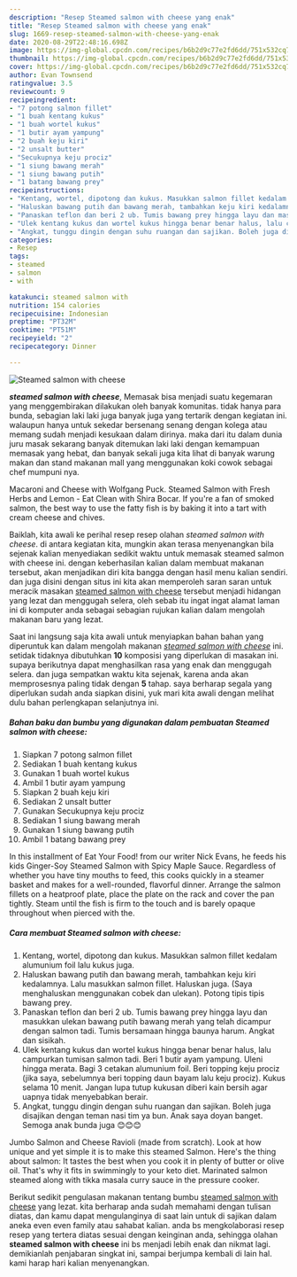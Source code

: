 ```yaml
---
description: "Resep Steamed salmon with cheese yang enak"
title: "Resep Steamed salmon with cheese yang enak"
slug: 1669-resep-steamed-salmon-with-cheese-yang-enak
date: 2020-08-29T22:48:16.698Z
image: https://img-global.cpcdn.com/recipes/b6b2d9c77e2fd6dd/751x532cq70/steamed-salmon-with-cheese-foto-resep-utama.jpg
thumbnail: https://img-global.cpcdn.com/recipes/b6b2d9c77e2fd6dd/751x532cq70/steamed-salmon-with-cheese-foto-resep-utama.jpg
cover: https://img-global.cpcdn.com/recipes/b6b2d9c77e2fd6dd/751x532cq70/steamed-salmon-with-cheese-foto-resep-utama.jpg
author: Evan Townsend
ratingvalue: 3.5
reviewcount: 9
recipeingredient:
- "7 potong salmon fillet"
- "1 buah kentang kukus"
- "1 buah wortel kukus"
- "1 butir ayam yampung"
- "2 buah keju kiri"
- "2 unsalt butter"
- "Secukupnya keju prociz"
- "1 siung bawang merah"
- "1 siung bawang putih"
- "1 batang bawang prey"
recipeinstructions:
- "Kentang, wortel, dipotong dan kukus. Masukkan salmon fillet kedalam alumunium foil lalu kukus juga."
- "Haluskan bawang putih dan bawang merah, tambahkan keju kiri kedalamnya. Lalu masukkan salmon fillet. Haluskan juga. (Saya menghaluskan menggunakan cobek dan ulekan). Potong tipis tipis bawang prey."
- "Panaskan teflon dan beri 2 ub. Tumis bawang prey hingga layu dan masukkan ulekan bawang putih bawang merah yang telah dicampur dengan salmon tadi. Tumis bersamaan hingga baunya harum. Angkat dan sisikah."
- "Ulek kentang kukus dan wortel kukus hingga benar benar halus, lalu campurkan tumisan salmon tadi. Beri 1 butir ayam yampung. Uleni hingga merata. Bagi 3 cetakan alumunium foil. Beri topping keju prociz (jika saya, sebelumnya beri topping daun bayam lalu keju prociz). Kukus selama 10 menit. Jangan lupa tutup kukusan diberi kain bersih agar uapnya tidak menyebabkan berair."
- "Angkat, tunggu dingin dengan suhu ruangan dan sajikan. Boleh juga disajikan dengan teman nasi tim ya bun. Anak saya doyan banget. Semoga anak bunda juga 😊😊😊"
categories:
- Resep
tags:
- steamed
- salmon
- with

katakunci: steamed salmon with 
nutrition: 154 calories
recipecuisine: Indonesian
preptime: "PT32M"
cooktime: "PT51M"
recipeyield: "2"
recipecategory: Dinner

---
```



![Steamed salmon with cheese](https://img-global.cpcdn.com/recipes/b6b2d9c77e2fd6dd/751x532cq70/steamed-salmon-with-cheese-foto-resep-utama.jpg)

<b><i>steamed salmon with cheese</i></b>, Memasak bisa menjadi suatu kegemaran yang menggembirakan dilakukan oleh banyak komunitas. tidak hanya para bunda, sebagian laki laki juga banyak juga yang tertarik dengan kegiatan ini. walaupun hanya untuk sekedar bersenang senang dengan kolega atau memang sudah menjadi kesukaan dalam dirinya. maka dari itu dalam dunia juru masak sekarang banyak ditemukan laki laki dengan kemampuan memasak yang hebat, dan banyak sekali juga kita lihat di banyak warung makan dan stand makanan mall yang menggunakan koki cowok sebagai chef mumpuni nya.

Macaroni and Cheese with Wolfgang Puck. Steamed Salmon with Fresh Herbs and Lemon - Eat Clean with Shira Bocar. If you&#39;re a fan of smoked salmon, the best way to use the fatty fish is by baking it into a tart with cream cheese and chives.

Baiklah, kita awali ke perihal resep resep olahan <i>steamed salmon with cheese</i>. di antara kegiatan kita, mungkin akan terasa menyenangkan bila sejenak kalian menyediakan sedikit waktu untuk memasak steamed salmon with cheese ini. dengan keberhasilan kalian dalam membuat makanan tersebut, akan menjadikan diri kita bangga dengan hasil menu kalian sendiri. dan juga disini dengan situs ini kita akan memperoleh saran saran untuk meracik masakan <u>steamed salmon with cheese</u> tersebut menjadi hidangan yang lezat dan menggugah selera, oleh sebab itu ingat ingat alamat laman ini di komputer anda sebagai sebagian rujukan kalian dalam mengolah makanan baru yang lezat.


Saat ini langsung saja kita awali untuk menyiapkan bahan bahan yang diperuntuk kan dalam mengolah makanan <u><i>steamed salmon with cheese</i></u> ini. setidak tidaknya dibutuhkan <b>10</b> komposisi yang diperlukan di masakan ini. supaya berikutnya dapat menghasilkan rasa yang enak dan menggugah selera. dan juga sempatkan waktu kita sejenak, karena anda akan memprosesnya paling tidak dengan <b>5</b> tahap. saya berharap segala yang diperlukan sudah anda siapkan disini, yuk mari kita awali dengan melihat dulu bahan perlengkapan selanjutnya ini.

<!--inarticleads1-->

##### Bahan baku dan bumbu yang digunakan dalam pembuatan Steamed salmon with cheese:

1. Siapkan 7 potong salmon fillet
1. Sediakan 1 buah kentang kukus
1. Gunakan 1 buah wortel kukus
1. Ambil 1 butir ayam yampung
1. Siapkan 2 buah keju kiri
1. Sediakan 2 unsalt butter
1. Gunakan Secukupnya keju prociz
1. Sediakan 1 siung bawang merah
1. Gunakan 1 siung bawang putih
1. Ambil 1 batang bawang prey


In this installment of Eat Your Food! from our writer Nick Evans, he feeds his kids Ginger-Soy Steamed Salmon with Spicy Maple Sauce. Regardless of whether you have tiny mouths to feed, this cooks quickly in a steamer basket and makes for a well-rounded, flavorful dinner. Arrange the salmon fillets on a heatproof plate, place the plate on the rack and cover the pan tightly. Steam until the fish is firm to the touch and is barely opaque throughout when pierced with the. 

<!--inarticleads2-->

##### Cara membuat Steamed salmon with cheese:

1. Kentang, wortel, dipotong dan kukus. Masukkan salmon fillet kedalam alumunium foil lalu kukus juga.
1. Haluskan bawang putih dan bawang merah, tambahkan keju kiri kedalamnya. Lalu masukkan salmon fillet. Haluskan juga. (Saya menghaluskan menggunakan cobek dan ulekan). Potong tipis tipis bawang prey.
1. Panaskan teflon dan beri 2 ub. Tumis bawang prey hingga layu dan masukkan ulekan bawang putih bawang merah yang telah dicampur dengan salmon tadi. Tumis bersamaan hingga baunya harum. Angkat dan sisikah.
1. Ulek kentang kukus dan wortel kukus hingga benar benar halus, lalu campurkan tumisan salmon tadi. Beri 1 butir ayam yampung. Uleni hingga merata. Bagi 3 cetakan alumunium foil. Beri topping keju prociz (jika saya, sebelumnya beri topping daun bayam lalu keju prociz). Kukus selama 10 menit. Jangan lupa tutup kukusan diberi kain bersih agar uapnya tidak menyebabkan berair.
1. Angkat, tunggu dingin dengan suhu ruangan dan sajikan. Boleh juga disajikan dengan teman nasi tim ya bun. Anak saya doyan banget. Semoga anak bunda juga 😊😊😊


Jumbo Salmon and Cheese Ravioli (made from scratch). Look at how unique and yet simple it is to make this steamed Salmon. Here&#39;s the thing about salmon: It tastes the best when you cook it in plenty of butter or olive oil. That&#39;s why it fits in swimmingly to your keto diet. Marinated salmon steamed along with tikka masala curry sauce in the pressure cooker. 

Berikut sedikit pengulasan makanan tentang bumbu <u>steamed salmon with cheese</u> yang lezat. kita berharap anda sudah memahami dengan tulisan diatas, dan kamu dapat mengulanginya di saat lain untuk di sajikan dalam aneka even even family atau sahabat kalian. anda bs mengkolaborasi resep resep yang tertera diatas sesuai dengan keinginan anda, sehingga olahan <b>steamed salmon with cheese</b> ini bs menjadi lebih enak dan nikmat lagi. demikianlah penjabaran singkat ini, sampai berjumpa kembali di lain hal. kami harap hari kalian menyenangkan.
